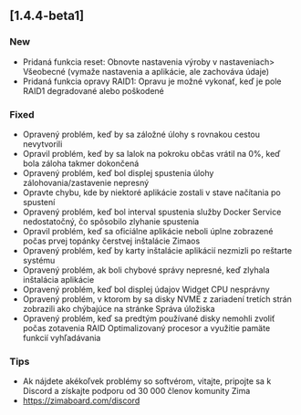 ## [1.4.4-beta1]
### New
- Pridaná funkcia reset: Obnovte nastavenia výroby v nastaveniach> Všeobecné (vymaže nastavenia a aplikácie, ale zachováva údaje)
- Pridaná funkcia opravy RAID1: Opravu je možné vykonať, keď je pole RAID1 degradované alebo poškodené
### Fixed
- Opravený problém, keď by sa záložné úlohy s rovnakou cestou nevytvorili
- Opravil problém, keď by sa lalok na pokroku občas vrátil na 0%, keď bola záloha takmer dokončená
- Opravený problém, keď bol displej spustenia úlohy zálohovania/zastavenie nepresný
- Opravte chybu, kde by niektoré aplikácie zostali v stave načítania po spustení
- Opravený problém, keď bol interval spustenia služby Docker Service nedostatočný, čo spôsobilo zlyhanie spustenia
- Opravil problém, keď sa oficiálne aplikácie neboli úplne zobrazené počas prvej topánky čerstvej inštalácie Zimaos
- Opravený problém, keď by karty inštalácie aplikácií nezmizli po reštarte systému
- Opravený problém, ak boli chybové správy nepresné, keď zlyhala inštalácia aplikácie
- Opravený problém, keď bol displej údajov Widget CPU nesprávny
- Opravený problém, v ktorom by sa disky NVME z zariadení tretích strán zobrazili ako chýbajúce na stránke Správa úložiska
- Opravený problém, keď sa predtým používané disky nemohli zvoliť počas zotavenia RAID
Optimalizovaný procesor a využitie pamäte funkcií vyhľadávania
### Tips
- Ak nájdete akékoľvek problémy so softvérom, vitajte, pripojte sa k Discord a získajte podporu od 30 000 členov komunity Zima
- <a href = "https://zimaboard.com/discord" target = "_ prázdne" style = "color: blue"> https://zimaboard.com/discord </a>
